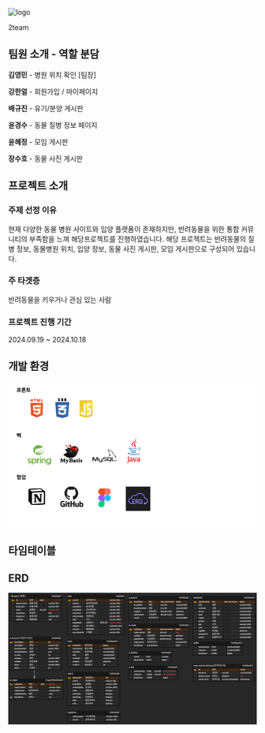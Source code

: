 ![logo](https://github.com/user-attachments/assets/aa253707-2dc4-4b6b-8a7f-6baf1e6d0471)

2team



## 팀원 소개 - 역할 분담
**김영민** - 병원 위치 확인 [팀장]   


**강한얼** - 회원가입 / 마이페이지


**배규진** - 유기/분양 게시판


**윤경수** - 동물 질병 정보 페이지


**윤혜정** - 모임 게시판


**장수호** - 동물 사진 게시판


## 프로젝트 소개
### 주제 선정 이유
  현재 다양한 동물 병원 사이트와 입양 플랫폼이 존재하지만, 반려동물을 위한 통합 커뮤니티의 부족함을 느껴 해당프로젝트를 진행하였습니다.
  해당 프로젝트는 반려동물의 질병 정보, 동물병원 위치, 입양 정보, 동물 사진 게시판, 모임 게시판으로 구성되어 있습니다.


### 주 타겟층
  반려동물을 키우거나 관심 있는 사람


### 프로젝트 진행 기간
  2024.09.19 ~ 2024.10.18



## 개발 환경
<img src="https://github.com/enjoymin/animal-place/blob/main/readmeFiles/skill.png">


## 타임테이블


## ERD
<img src="https://github.com/enjoymin/animal-place/blob/main/readmeFiles/table.png">




  

